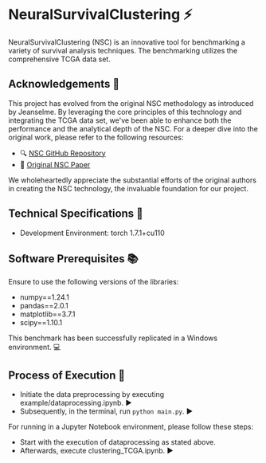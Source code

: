 # NeuralSurvivalClustering :zap:

NeuralSurvivalClustering (NSC) is an innovative tool for benchmarking a variety of survival analysis techniques. The benchmarking utilizes the comprehensive TCGA data set.

## Acknowledgements :clap:
This project has evolved from the original NSC methodology as introduced by Jeanselme. By leveraging the core principles of this technology and integrating the TCGA data set, we've been able to enhance both the performance and the analytical depth of the NSC. For a deeper dive into the original work, please refer to the following resources:

- :mag: [NSC GitHub Repository](https://github.com/Jeanselme/NeuralSurvivalClustering)
- :scroll: [Original NSC Paper](https://proceedings.mlr.press/v174/jeanselme22a/jeanselme22a.pdf)

We wholeheartedly appreciate the substantial efforts of the original authors in creating the NSC technology, the invaluable foundation for our project.

## Technical Specifications :wrench:
- Development Environment: torch 1.7.1+cu110

## Software Prerequisites :books:
Ensure to use the following versions of the libraries:

- numpy==1.24.1
- pandas==2.0.1
- matplotlib==3.7.1
- scipy==1.10.1

This benchmark has been successfully replicated in a Windows environment. :computer:

## Process of Execution :runner:
- Initiate the data preprocessing by executing example/dataprocessing.ipynb. :arrow_forward:
- Subsequently, in the terminal, run `python main.py`. :arrow_forward:

For running in a Jupyter Notebook environment, please follow these steps:

- Start with the execution of dataprocessing as stated above.
- Afterwards, execute clustering_TCGA.ipynb. :arrow_forward:
